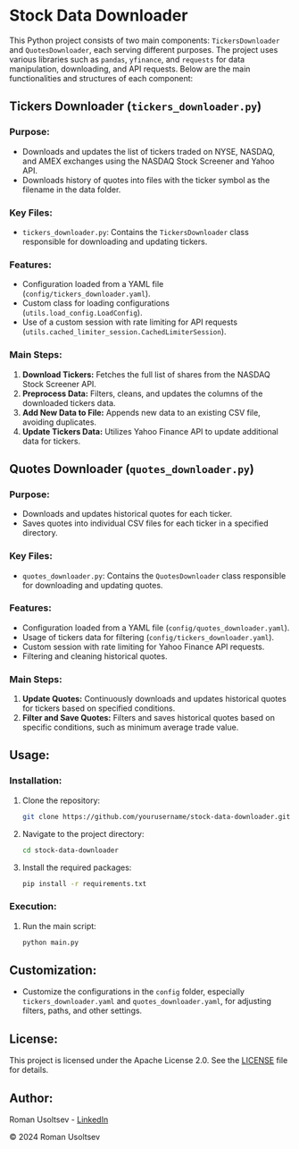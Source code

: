 # Stock Data Downloader

This Python project consists of two main components: `TickersDownloader` and `QuotesDownloader`, each serving different purposes. The project uses various libraries such as `pandas`, `yfinance`, and `requests` for data manipulation, downloading, and API requests. Below are the main functionalities and structures of each component:

## Tickers Downloader (`tickers_downloader.py`)

### Purpose:
- Downloads and updates the list of tickers traded on NYSE, NASDAQ, and AMEX exchanges using the NASDAQ Stock Screener and Yahoo API.
- Downloads history of quotes into files with the ticker symbol as the filename in the data folder.

### Key Files:
- `tickers_downloader.py`: Contains the `TickersDownloader` class responsible for downloading and updating tickers.

### Features:
- Configuration loaded from a YAML file (`config/tickers_downloader.yaml`).
- Custom class for loading configurations (`utils.load_config.LoadConfig`).
- Use of a custom session with rate limiting for API requests (`utils.cached_limiter_session.CachedLimiterSession`).

### Main Steps:
1. **Download Tickers:** Fetches the full list of shares from the NASDAQ Stock Screener API.
2. **Preprocess Data:** Filters, cleans, and updates the columns of the downloaded tickers data.
3. **Add New Data to File:** Appends new data to an existing CSV file, avoiding duplicates.
4. **Update Tickers Data:** Utilizes Yahoo Finance API to update additional data for tickers.

## Quotes Downloader (`quotes_downloader.py`)

### Purpose:
- Downloads and updates historical quotes for each ticker.
- Saves quotes into individual CSV files for each ticker in a specified directory.

### Key Files:
- `quotes_downloader.py`: Contains the `QuotesDownloader` class responsible for downloading and updating quotes.

### Features:
- Configuration loaded from a YAML file (`config/quotes_downloader.yaml`).
- Usage of tickers data for filtering (`config/tickers_downloader.yaml`).
- Custom session with rate limiting for Yahoo Finance API requests.
- Filtering and cleaning historical quotes.

### Main Steps:
1. **Update Quotes:** Continuously downloads and updates historical quotes for tickers based on specified conditions.
2. **Filter and Save Quotes:** Filters and saves historical quotes based on specific conditions, such as minimum average trade value.

## Usage:

### Installation:
1. Clone the repository:
   ```bash
   git clone https://github.com/yourusername/stock-data-downloader.git
   ```

2. Navigate to the project directory:
   ```bash
   cd stock-data-downloader
   ```

3. Install the required packages:
   ```bash
   pip install -r requirements.txt
   ```

### Execution:
1. Run the main script:
   ```bash
   python main.py
   ```

## Customization:

- Customize the configurations in the `config` folder, especially `tickers_downloader.yaml` and `quotes_downloader.yaml`, for adjusting filters, paths, and other settings.

## License:
This project is licensed under the Apache License 2.0. See the [LICENSE](LICENSE) file for details.

## Author:
Roman Usoltsev - [LinkedIn](https://www.linkedin.com/in/algoviator/)

© 2024 Roman Usoltsev
